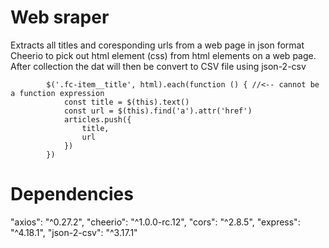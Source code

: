 # Web sraper
  Extracts all titles and coresponding urls  from a web page in json format   Cheerio to pick out html element  (css)  from html elements on a web page. After collection the dat will then be convert to CSV file using json-2-csv


            $('.fc-item__title', html).each(function () { //<-- cannot be a function expression
                const title = $(this).text()
                const url = $(this).find('a').attr('href')
                articles.push({
                    title,
                    url
                })
            })

# Dependencies
  "axios": "^0.27.2",
  "cheerio": "^1.0.0-rc.12",
  "cors": "^2.8.5",
  "express": "^4.18.1",
  "json-2-csv": "^3.17.1"